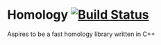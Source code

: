 # Homology [![Build Status](https://travis-ci.org/gderecho/homology.svg?branch=master)](https://travis-ci.org/gderecho/homology)
Aspires to be a fast homology library written in C++
